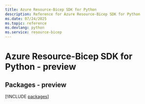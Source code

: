 ```yaml
---
title: Azure Resource-Bicep SDK for Python
description: Reference for Azure Resource-Bicep SDK for Python
ms.date: 07/24/2025
ms.topic: reference
ms.devlang: python
ms.service: resource-bicep
---
```

# Azure Resource-Bicep SDK for Python - preview
## Packages - preview
[!INCLUDE [packages](resource-bicep-index.md)]